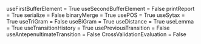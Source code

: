 useFirstBufferElement = True
useSecondBufferElement = False
printReport = True
serialize = False
binaryMerge = True
usePOS = True
useSytax = True
useTriGram = False
useBiGram = True
useDistance = True
useLemma = True
useTransitionHistory = True
usePreviousTransition = False
useAntepenultimateTransition = False
CrossValidationEvaluation = False
